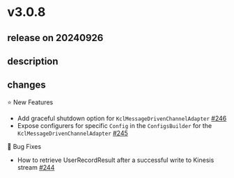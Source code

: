 # v3.0.8

## release on 20240926

## description

## changes

⭐ New Features

* Add graceful shutdown option for <code>KclMessageDrivenChannelAdapter</code> <a href="https://github.com/spring-projects/spring-integration-aws/issues/246" data-hovercard-type="issue" data-hovercard-url="/spring-projects/spring-integration-aws/issues/246/hovercard">#246</a>
* Expose configurers for specific <code>Config</code> in the <code>ConfigsBuilder</code> for the <code>KclMessageDrivenChannelAdapter</code> <a href="https://github.com/spring-projects/spring-integration-aws/issues/245" data-hovercard-type="issue" data-hovercard-url="/spring-projects/spring-integration-aws/issues/245/hovercard">#245</a>

🐞 Bug Fixes

* How to retrieve UserRecordResult after a successful write to Kinesis stream <a href="https://github.com/spring-projects/spring-integration-aws/issues/244" data-hovercard-type="issue" data-hovercard-url="/spring-projects/spring-integration-aws/issues/244/hovercard">#244</a>

